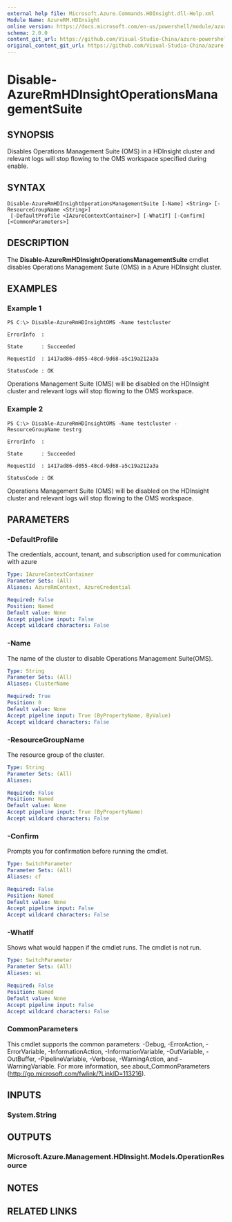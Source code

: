 ```yaml
---
external help file: Microsoft.Azure.Commands.HDInsight.dll-Help.xml
Module Name: AzureRM.HDInsight
online version: https://docs.microsoft.com/en-us/powershell/module/azurerm.hdinsight/disable-azurermhdinsightoperationsmanagementsuite
schema: 2.0.0
content_git_url: https://github.com/Visual-Studio-China/azure-powershell/blob/preview/src/ResourceManager/HDInsight/Commands.HDInsight/help/Disable-AzureRmHDInsightOperationsManagementSuite.md
original_content_git_url: https://github.com/Visual-Studio-China/azure-powershell/blob/preview/src/ResourceManager/HDInsight/Commands.HDInsight/help/Disable-AzureRmHDInsightOperationsManagementSuite.md
---
```


# Disable-AzureRmHDInsightOperationsManagementSuite

## SYNOPSIS
Disables Operations Management Suite (OMS) in a HDInsight cluster and relevant logs will stop flowing to the OMS workspace specified during enable.

## SYNTAX

```
Disable-AzureRmHDInsightOperationsManagementSuite [-Name] <String> [-ResourceGroupName <String>]
 [-DefaultProfile <IAzureContextContainer>] [-WhatIf] [-Confirm] [<CommonParameters>]
```

## DESCRIPTION
The **Disable-AzureRmHDInsightOperationsManagementSuite** cmdlet disables Operations Management Suite (OMS) in a Azure HDInsight cluster.

## EXAMPLES

### Example 1
```
PS C:\> Disable-AzureRmHDInsightOMS -Name testcluster

ErrorInfo  :

State      : Succeeded

RequestId  : 1417ad86-d055-48cd-9d68-a5c19a212a3a

StatusCode : OK
```

Operations Management Suite (OMS) will be disabled on the HDInsight cluster and relevant logs will stop flowing to the OMS workspace.

### Example 2
```
PS C:\> Disable-AzureRmHDInsightOMS -Name testcluster -ResourceGroupName testrg

ErrorInfo  :

State      : Succeeded

RequestId  : 1417ad86-d055-48cd-9d68-a5c19a212a3a

StatusCode : OK
```

Operations Management Suite (OMS) will be disabled on the HDInsight cluster and relevant logs will stop flowing to the OMS workspace.

## PARAMETERS

### -DefaultProfile
The credentials, account, tenant, and subscription used for communication with azure

```yaml
Type: IAzureContextContainer
Parameter Sets: (All)
Aliases: AzureRmContext, AzureCredential

Required: False
Position: Named
Default value: None
Accept pipeline input: False
Accept wildcard characters: False
```

### -Name
The name of the cluster to disable Operations Management Suite(OMS).

```yaml
Type: String
Parameter Sets: (All)
Aliases: ClusterName

Required: True
Position: 0
Default value: None
Accept pipeline input: True (ByPropertyName, ByValue)
Accept wildcard characters: False
```

### -ResourceGroupName
The resource group of the cluster.

```yaml
Type: String
Parameter Sets: (All)
Aliases: 

Required: False
Position: Named
Default value: None
Accept pipeline input: True (ByPropertyName)
Accept wildcard characters: False
```

### -Confirm
Prompts you for confirmation before running the cmdlet.

```yaml
Type: SwitchParameter
Parameter Sets: (All)
Aliases: cf

Required: False
Position: Named
Default value: None
Accept pipeline input: False
Accept wildcard characters: False
```

### -WhatIf
Shows what would happen if the cmdlet runs. The cmdlet is not run.

```yaml
Type: SwitchParameter
Parameter Sets: (All)
Aliases: wi

Required: False
Position: Named
Default value: None
Accept pipeline input: False
Accept wildcard characters: False
```

### CommonParameters
This cmdlet supports the common parameters: -Debug, -ErrorAction, -ErrorVariable, -InformationAction, -InformationVariable, -OutVariable, -OutBuffer, -PipelineVariable, -Verbose, -WarningAction, and -WarningVariable. For more information, see about_CommonParameters (http://go.microsoft.com/fwlink/?LinkID=113216).

## INPUTS

### System.String

## OUTPUTS

### Microsoft.Azure.Management.HDInsight.Models.OperationResource

## NOTES

## RELATED LINKS

